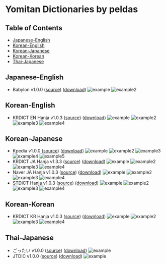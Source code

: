 # Yomitan Dictionaries by peldas

## Table of Contents
- [Japanese-English](#japanese-english)
- [Korean-English](#korean-english)
- [Korean-Japanese](#korean-japanese)
- [Korean-Korean](#korean-korean)
- [Thai-Japanese](#thai-japanese)

## Japanese-English
- Babylon v1.0.0 ([source](babylon)) ([download](https://github.com/peldas/yomitan-dicts/releases/tag/yomitan-dicts-v1.1.1))
![example](https://raw.githubusercontent.com/peldas/yomitan-dicts/main/babylon/example.png)
![example2](https://raw.githubusercontent.com/peldas/yomitan-dicts/main/babylon/example2.png)

## Korean-English
- KRDICT EN Hanja v1.0.3 ([source](KRDICT-EN-hanja)) ([download](https://github.com/peldas/yomitan-dicts/releases/tag/yomitan-dicts-v1.1.1))
![example](https://raw.githubusercontent.com/peldas/yomitan-dicts/main/KRDICT-EN-hanja/example.png)
![example2](https://raw.githubusercontent.com/peldas/yomitan-dicts/main/KRDICT-EN-hanja/example2.png)
![example3](https://raw.githubusercontent.com/peldas/yomitan-dicts/main/KRDICT-EN-hanja/example3.png)
![example4](https://raw.githubusercontent.com/peldas/yomitan-dicts/main/KRDICT-EN-hanja/example4.png)

## Korean-Japanese
- Kpedia v1.0.0 ([source](kpedia)) ([download](https://github.com/peldas/yomitan-dicts/releases/tag/yomitan-dicts-v1.1.1))
![example](https://raw.githubusercontent.com/peldas/yomitan-dicts/main/kpedia/example.png)
![example2](https://raw.githubusercontent.com/peldas/yomitan-dicts/main/kpedia/example2.png)
![example3](https://raw.githubusercontent.com/peldas/yomitan-dicts/main/kpedia/example3.png)
![example4](https://raw.githubusercontent.com/peldas/yomitan-dicts/main/kpedia/example4.png)
![example5](https://raw.githubusercontent.com/peldas/yomitan-dicts/main/kpedia/example5.png)
- KRDICT JA Hanja v1.3.3 ([source](KRDICT-JA-hanja)) ([download](https://github.com/peldas/yomitan-dicts/releases/tag/yomitan-dicts-v1.1.1))
![example](https://raw.githubusercontent.com/peldas/yomitan-dicts/main/KRDICT-JA-hanja/example.png)
![example2](https://raw.githubusercontent.com/peldas/yomitan-dicts/main/KRDICT-JA-hanja/example2.png)
![example3](https://raw.githubusercontent.com/peldas/yomitan-dicts/main/KRDICT-JA-hanja/example3.png)
![example4](https://raw.githubusercontent.com/peldas/yomitan-dicts/main/KRDICT-JA-hanja/example4.png)
- Naver JA Hanja v1.0.3 ([source](Naver-JA-hanja)) ([download](https://github.com/peldas/yomitan-dicts/releases/tag/yomitan-dicts-v1.1.1))
![example](https://raw.githubusercontent.com/peldas/yomitan-dicts/main/Naver-JA-hanja/example.png)
![example2](https://raw.githubusercontent.com/peldas/yomitan-dicts/main/Naver-JA-hanja/example2.png)
![example3](https://raw.githubusercontent.com/peldas/yomitan-dicts/main/Naver-JA-hanja/example3.png)
![example4](https://raw.githubusercontent.com/peldas/yomitan-dicts/main/Naver-JA-hanja/example4.png)
- STDICT Hanja v1.0.3 ([source](STDICT-hanja)) ([download](https://github.com/peldas/yomitan-dicts/releases/tag/yomitan-dicts-v1.1.1))
![example](https://raw.githubusercontent.com/peldas/yomitan-dicts/main/STDICT-hanja/example.png)
![example2](https://raw.githubusercontent.com/peldas/yomitan-dicts/main/STDICT-hanja/example2.png)
![example3](https://raw.githubusercontent.com/peldas/yomitan-dicts/main/STDICT-hanja/example3.png)
![example4](https://raw.githubusercontent.com/peldas/yomitan-dicts/main/STDICT-hanja/example4.png)

## Korean-Korean
- KRDICT KR Hanja v1.0.3 ([source](KRDICT-KR-hanja)) ([download](https://github.com/peldas/yomitan-dicts/releases/tag/yomitan-dicts-v1.1.1))
![example](https://raw.githubusercontent.com/peldas/yomitan-dicts/main/KRDICT-KR-hanja/example.png)
![example2](https://raw.githubusercontent.com/peldas/yomitan-dicts/main/KRDICT-KR-hanja/example2.png)
![example3](https://raw.githubusercontent.com/peldas/yomitan-dicts/main/KRDICT-KR-hanja/example3.png)
![example4](https://raw.githubusercontent.com/peldas/yomitan-dicts/main/KRDICT-KR-hanja/example4.png)

## Thai-Japanese
- ごったい v1.0.0 ([source](gottai)) ([download](https://github.com/peldas/yomitan-dicts/releases/tag/yomitan-dicts-v1.1.1))
![example](https://raw.githubusercontent.com/peldas/yomitan-dicts/main/gottai/example.png)
- JTDIC v1.0.0 ([source](JTDIC)) ([download](https://github.com/peldas/yomitan-dicts/releases/tag/yomitan-dicts-v1.1.1))
![example](https://raw.githubusercontent.com/peldas/yomitan-dicts/main/JTDIC/example.png)